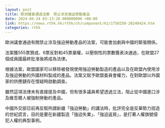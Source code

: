 ```yaml
---
layout: post
title: 歐洲議會通過法案　禁止涉及強迫勞動產品
date: 2024-04-24 03:13:28.000000000 +08:00
link: https://news.rthk.hk/rthk/ch/component/k2/1750250-20240424.htm
categories: rthk
---
```


歐洲議會通過有關禁止涉及強迫勞動產品的法案，可能會加劇與中國的緊張關係。

法案獲555票贊成、6票反對和45票棄權，以壓倒性的票數獲表決通過，在歐盟27個成員國最終批准後將成為法律。

根據法案，歐盟國家可以移除被發現使用強迫勞動製造的產品以及在歐盟內使用涉及強迫勞動的外國材料製成的產品。法案又賦予歐盟委員會權力，在對歐盟以外國家的供應鏈存在懷疑時啟動調查。

雖然這項法律未有直接提及中國，但有很多議員希望透過立法，阻止從中國進口涉及維吾爾人被強制勞動的產品。

中國外交部日前再反駁所謂新疆「強迫勞動」的講法時，批評完全是反華勢力捏造的世紀謊言，目的是要在新疆製造「強迫失業」、「強迫返貧」，是打著人權旗號侵犯人權的典型事例。
